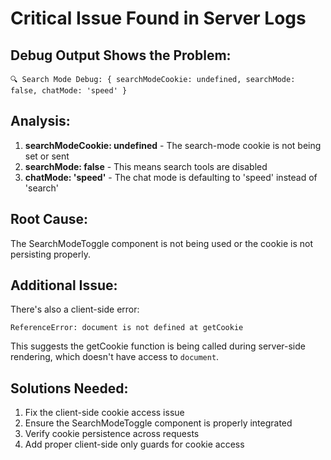 # Critical Issue Found in Server Logs

## Debug Output Shows the Problem:
```
🔍 Search Mode Debug: { searchModeCookie: undefined, searchMode: false, chatMode: 'speed' }
```

## Analysis:
1. **searchModeCookie: undefined** - The search-mode cookie is not being set or sent
2. **searchMode: false** - This means search tools are disabled
3. **chatMode: 'speed'** - The chat mode is defaulting to 'speed' instead of 'search'

## Root Cause:
The SearchModeToggle component is not being used or the cookie is not persisting properly.

## Additional Issue:
There's also a client-side error:
```
ReferenceError: document is not defined at getCookie
```

This suggests the getCookie function is being called during server-side rendering, which doesn't have access to `document`.

## Solutions Needed:
1. Fix the client-side cookie access issue
2. Ensure the SearchModeToggle component is properly integrated
3. Verify cookie persistence across requests
4. Add proper client-side only guards for cookie access

